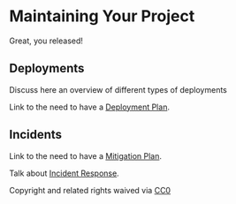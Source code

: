 # Maintaining Your Project

Great, you released!

## Deployments

Discuss here an overview of different types of deployments

Link to the need to have a [Deployment Plan](deployment-plan.md).

## Incidents

 Link to the need to have a [Mitigation Plan](mitigation-plan.md).

Talk about [Incident Response](incident-response.md).

 Copyright and related rights waived via [CC0](https://creativecommons.org/publicdomain/zero/1.0/)

